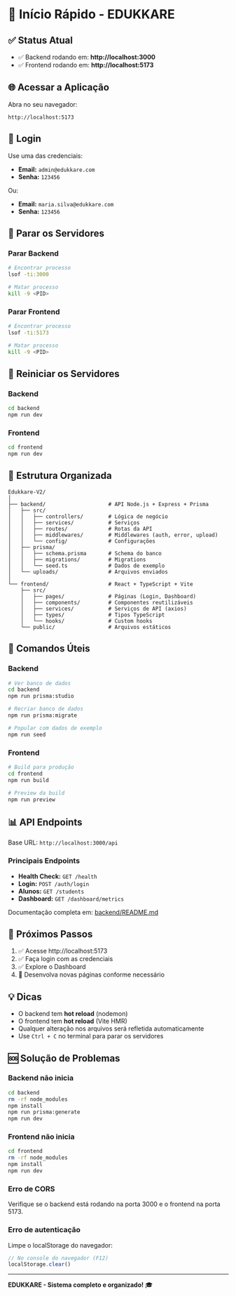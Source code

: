 # 🚀 Início Rápido - EDUKKARE

## ✅ Status Atual

- ✅ Backend rodando em: **http://localhost:3000**
- ✅ Frontend rodando em: **http://localhost:5173**

## 🌐 Acessar a Aplicação

Abra no seu navegador:

```
http://localhost:5173
```

## 🔐 Login

Use uma das credenciais:

- **Email:** `admin@edukkare.com`
- **Senha:** `123456`

Ou:

- **Email:** `maria.silva@edukkare.com`
- **Senha:** `123456`

## 🛑 Parar os Servidores

### Parar Backend
```bash
# Encontrar processo
lsof -ti:3000

# Matar processo
kill -9 <PID>
```

### Parar Frontend
```bash
# Encontrar processo
lsof -ti:5173

# Matar processo
kill -9 <PID>
```

## 🔄 Reiniciar os Servidores

### Backend
```bash
cd backend
npm run dev
```

### Frontend
```bash
cd frontend
npm run dev
```

## 📁 Estrutura Organizada

```
Edukkare-V2/
│
├── backend/                    # API Node.js + Express + Prisma
│   ├── src/
│   │   ├── controllers/        # Lógica de negócio
│   │   ├── services/           # Serviços
│   │   ├── routes/             # Rotas da API
│   │   ├── middlewares/        # Middlewares (auth, error, upload)
│   │   └── config/             # Configurações
│   ├── prisma/
│   │   ├── schema.prisma       # Schema do banco
│   │   ├── migrations/         # Migrations
│   │   └── seed.ts             # Dados de exemplo
│   └── uploads/                # Arquivos enviados
│
└── frontend/                   # React + TypeScript + Vite
    ├── src/
    │   ├── pages/              # Páginas (Login, Dashboard)
    │   ├── components/         # Componentes reutilizáveis
    │   ├── services/           # Serviços de API (axios)
    │   ├── types/              # Tipos TypeScript
    │   └── hooks/              # Custom hooks
    └── public/                 # Arquivos estáticos
```

## 🔧 Comandos Úteis

### Backend

```bash
# Ver banco de dados
cd backend
npm run prisma:studio

# Recriar banco de dados
npm run prisma:migrate

# Popular com dados de exemplo
npm run seed
```

### Frontend

```bash
# Build para produção
cd frontend
npm run build

# Preview da build
npm run preview
```

## 📊 API Endpoints

Base URL: `http://localhost:3000/api`

### Principais Endpoints

- **Health Check:** `GET /health`
- **Login:** `POST /auth/login`
- **Alunos:** `GET /students`
- **Dashboard:** `GET /dashboard/metrics`

Documentação completa em: [backend/README.md](./backend/README.md)

## 🎯 Próximos Passos

1. ✅ Acesse http://localhost:5173
2. ✅ Faça login com as credenciais
3. ✅ Explore o Dashboard
4. 🚧 Desenvolva novas páginas conforme necessário

## 💡 Dicas

- O backend tem **hot reload** (nodemon)
- O frontend tem **hot reload** (Vite HMR)
- Qualquer alteração nos arquivos será refletida automaticamente
- Use `Ctrl + C` no terminal para parar os servidores

## 🆘 Solução de Problemas

### Backend não inicia
```bash
cd backend
rm -rf node_modules
npm install
npm run prisma:generate
npm run dev
```

### Frontend não inicia
```bash
cd frontend
rm -rf node_modules
npm install
npm run dev
```

### Erro de CORS
Verifique se o backend está rodando na porta 3000 e o frontend na porta 5173.

### Erro de autenticação
Limpe o localStorage do navegador:
```javascript
// No console do navegador (F12)
localStorage.clear()
```

---

**EDUKKARE - Sistema completo e organizado!** 🎓

